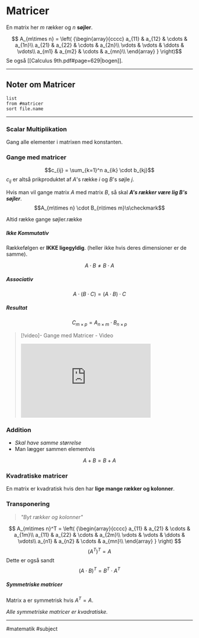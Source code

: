 # Matricer
En matrix her $m$ rækker og $n$ **søjler**.

$$ A_{m\times n} =
\left( {\begin{array}{cccc}
a_{11} & a_{12} & \cdots & a_{1n}\\
a_{21} & a_{22} & \cdots & a_{2n}\\
\vdots & \vdots & \ddots & \vdots\\
a_{m1} & a_{m2} & \cdots & a_{mn}\\
\end{array} } \right)$$
Se også [[Calculus 9th.pdf#page=629|bogen]].

---

## Noter om Matricer
```dataview 
list
from #matricer 
sort file.name
```


---

### Scalar Multiplikation
Gang alle elementer i matrixen med konstanten.

### Gange med matricer
$$c_{ij} = \sum_{k=1}^n a_{ik} \cdot b_{kj}$$
$c_{ij}$ er altså prikproduktet af $A$'s række $i$ og $B$'s søjle $j$.

Hvis man vil gange matrix $A$ med matrix $B$, så skal ***$A$'s rækker være lig $B$'s søjler***.
$$A_{m\times n} \cdot B_{n\times m}\s\checkmark$$

Altid række gange søjler.række


##### Ikke Kommutativ
Rækkefølgen er **IKKE ligegyldig**. (heller ikke hvis deres dimensioner er de samme).

$$A \cdot B \neq B \cdot A$$
##### Associativ
$$A \cdot (B \cdot C) = (A \cdot B) \cdot C$$

##### Resultat
$$C_{m\times p} = A_{n\times m} \cdot B_{n\times p}$$


>[!video]- Gange med Matricer - Video
><iframe width="350" height="200" src="https://www.youtube.com/embed/vzt9c7iWPxs" title="YouTube video player" frameborder="0" allow="accelerometer; autoplay; clipboard-write; encrypted-media; gyroscope; picture-in-picture" allowfullscreen></iframe>


### Addition
- *Skal have samme størrelse*
- Man lægger sammen elementvis

$$A + B = B + A$$

### Kvadratiske matricer
En matrix er kvadratisk hvis den har **lige mange rækker og kolonner**.

### Transponering
> *"Byt rækker og kolonner"*

$$ A_{m\times n}^T =
\left( {\begin{array}{cccc}
a_{11} & a_{21} & \cdots & a_{1m}\\
a_{11} & a_{22} & \cdots & a_{2m}\\
\vdots & \vdots & \ddots & \vdots\\
a_{n1} & a_{n2} & \cdots & a_{mn}\\
\end{array} } \right) $$
$$\left(A^T\right)^T = A$$
Dette er også sandt
$$(A \cdot B)^{T} = B^{T} \cdot A^{T}$$


##### Symmetriske matricer
Matrix a er symmetrisk hvis $A^T = A$.

*Alle symmetriske matricer er kvadratiske.*


---
#matematik #subject 